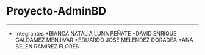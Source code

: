 # Proyecto-AdminBD
---
* Integrantes
*BIANCA NATALIA LUNA PEÑATE
*DAVID ENRIQUE GALDAMEZ MENJIVAR
*EDUARDO JOSE MELENDEZ DORADEA
*ANA BELEN RAMIREZ FLORES
